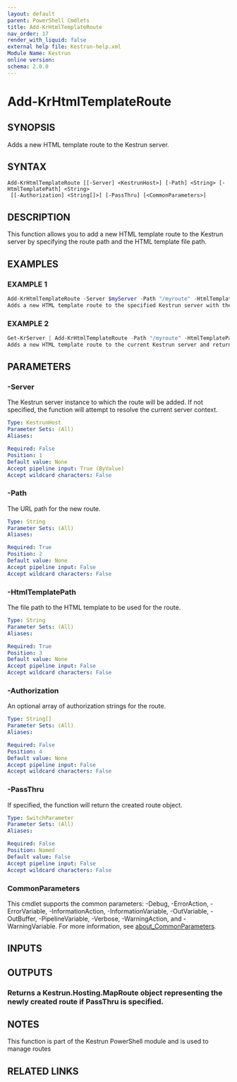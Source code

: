 ```yaml
---
layout: default
parent: PowerShell Cmdlets
title: Add-KrHtmlTemplateRoute
nav_order: 17
render_with_liquid: false
external help file: Kestrun-help.xml
Module Name: Kestrun
online version:
schema: 2.0.0
---
```


# Add-KrHtmlTemplateRoute

## SYNOPSIS
Adds a new HTML template route to the Kestrun server.

## SYNTAX

```
Add-KrHtmlTemplateRoute [[-Server] <KestrunHost>] [-Path] <String> [-HtmlTemplatePath] <String>
 [[-Authorization] <String[]>] [-PassThru] [<CommonParameters>]
```

## DESCRIPTION
This function allows you to add a new HTML template route to the Kestrun server by specifying the route path and the HTML template file path.

## EXAMPLES

### EXAMPLE 1
```powershell
Add-KrHtmlTemplateRoute -Server $myServer -Path "/myroute" -HtmlTemplatePath "C:\Templates\mytemplate.html"
Adds a new HTML template route to the specified Kestrun server with the given path and template file.
```

### EXAMPLE 2
```powershell
Get-KrServer | Add-KrHtmlTemplateRoute -Path "/myroute" -HtmlTemplatePath "C:\Templates\mytemplate.html" -PassThru
Adds a new HTML template route to the current Kestrun server and returns the route object
```

## PARAMETERS

### -Server
The Kestrun server instance to which the route will be added. 
If not specified, the function will attempt to resolve the current server context.

```yaml
Type: KestrunHost
Parameter Sets: (All)
Aliases:

Required: False
Position: 1
Default value: None
Accept pipeline input: True (ByValue)
Accept wildcard characters: False
```

### -Path
The URL path for the new route.

```yaml
Type: String
Parameter Sets: (All)
Aliases:

Required: True
Position: 2
Default value: None
Accept pipeline input: False
Accept wildcard characters: False
```

### -HtmlTemplatePath
The file path to the HTML template to be used for the route.

```yaml
Type: String
Parameter Sets: (All)
Aliases:

Required: True
Position: 3
Default value: None
Accept pipeline input: False
Accept wildcard characters: False
```

### -Authorization
An optional array of authorization strings for the route.

```yaml
Type: String[]
Parameter Sets: (All)
Aliases:

Required: False
Position: 4
Default value: None
Accept pipeline input: False
Accept wildcard characters: False
```

### -PassThru
If specified, the function will return the created route object.

```yaml
Type: SwitchParameter
Parameter Sets: (All)
Aliases:

Required: False
Position: Named
Default value: False
Accept pipeline input: False
Accept wildcard characters: False
```

### CommonParameters
This cmdlet supports the common parameters: -Debug, -ErrorAction, -ErrorVariable, -InformationAction, -InformationVariable, -OutVariable, -OutBuffer, -PipelineVariable, -Verbose, -WarningAction, and -WarningVariable. For more information, see [about_CommonParameters](http://go.microsoft.com/fwlink/?LinkID=113216).

## INPUTS

## OUTPUTS

### Returns a Kestrun.Hosting.MapRoute object representing the newly created route if PassThru is specified.
## NOTES
This function is part of the Kestrun PowerShell module and is used to manage routes

## RELATED LINKS
